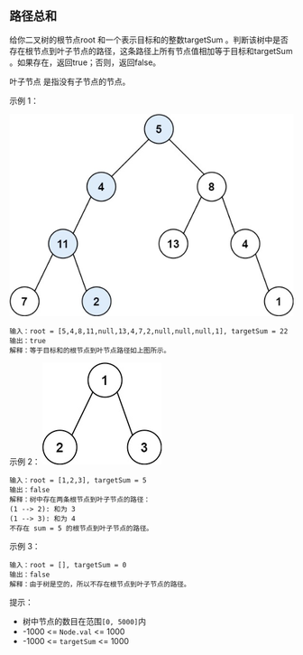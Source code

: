 ## 路径总和

给你二叉树的根节点root 和一个表示目标和的整数targetSum 。判断该树中是否存在根节点到叶子节点的路径，这条路径上所有节点值相加等于目标和targetSum 。如果存在，返回true；否则，返回false。

叶子节点 是指没有子节点的节点。

示例 1：

![img.png](../images/112.path-sum.png)

```
输入：root = [5,4,8,11,null,13,4,7,2,null,null,null,1], targetSum = 22
输出：true
解释：等于目标和的根节点到叶节点路径如上图所示。
```

示例 2：
![img.png](../images/112.path-sum_1.png)
```
输入：root = [1,2,3], targetSum = 5
输出：false
解释：树中存在两条根节点到叶子节点的路径：
(1 --> 2): 和为 3
(1 --> 3): 和为 4
不存在 sum = 5 的根节点到叶子节点的路径。
```
示例 3：

```
输入：root = [], targetSum = 0
输出：false
解释：由于树是空的，所以不存在根节点到叶子节点的路径。
```

提示：

* 树中节点的数目在范围`[0, 5000]`内
* -1000 <= `Node.val` <= 1000
* -1000 <= `targetSum` <= 1000